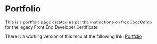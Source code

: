 # Portfolio
This is a portfolio page created as per the instructions on freeCodeCamp for the legacy Front End Developer Certificate.

There is a working version of this repo at the following link: [Portfolio](https://codepen.io/noctearmy/pen/XqzWYp)